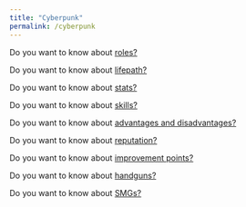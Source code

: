 ```yaml
---
title: "Cyberpunk"
permalink: /cyberpunk
---
```

Do you want to know about [roles?](/cyberpunk/roles)

Do you want to know about [lifepath?](/cyberpunk/lifepath)

Do you want to know about [stats?](/cyberpunk/stats)

Do you want to know about [skills?](/cyberpunk/skills)

Do you want to know about [advantages and disadvantages?](/cyberpunk/ad)

Do you want to know about [reputation?](/cyberpunk/reputation)

Do you want to know about [improvement points?](/cyberpunk/ips)

Do you want to know about [handguns?](/cyberpunk/handguns)

Do you want to know about [SMGs?](/cyberpunk/smgs)
